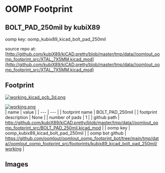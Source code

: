 # OOMP Footprint  
## BOLT_PAD_250mil  by kubiX89  
  
oomp key: oomp_kubix89_kicad_bolt_pad_250mil  
  
source repo at: [http://github.com/kubiX89/kiCAD.pretty/blob/master/tmp/data//oomlout_oomp_footprint_src/XTAL_7X5MM.kicad_mod](http://github.com/kubiX89/kiCAD.pretty/blob/master/tmp/data//oomlout_oomp_footprint_src/XTAL_7X5MM.kicad_mod)  
## Footprint  
  
[![working_kicad_pcb_3d.png](working_kicad_pcb_3d_600.png)](working_kicad_pcb_3d.png)  
  
[![working.png](working_600.png)](working.png)  
| name | value | 
| --- | --- | 
| footprint name | BOLT_PAD_250mil | 
| footprint description | None | 
| number of pads | 1 | 
| github path | http://github.com/kubiX89/kiCAD.pretty/blob/master/tmp/data//oomlout_oomp_footprint_src/BOLT_PAD_250mil.kicad_mod | 
| oomp key | oomp_kubix89_kicad_bolt_pad_250mil | 
| oomp bot github | https://github.com/oomlout/oomlout_oomp_footprint_bot/tree/main/tmp/data//oomlout_oomp_footprint_src/footprints/kubix89_kicad_bolt_pad_250mil/working | 
## Images  
